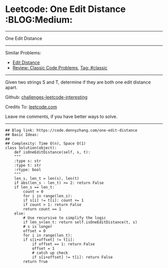 
# Leetcode: One Edit Distance     :BLOG:Medium:

---

One Edit Distance  

---

Similar Problems:  

-   [Edit Distance](https://code.dennyzhang.com/edit-distance)
-   [Review: Classic Code Problems](https://code.dennyzhang.com/review-classic), [Tag: #classic](https://code.dennyzhang.com/tag/classic)

---

Given two strings S and T, determine if they are both one edit distance apart.  

Github: [challenges-leetcode-interesting](https://github.com/DennyZhang/challenges-leetcode-interesting/tree/master/problems/one-edit-distance)  

Credits To: [leetcode.com](https://leetcode.com/problems/one-edit-distance/description/)  

Leave me comments, if you have better ways to solve.  

---

    ## Blog link: https://code.dennyzhang.com/one-edit-distance
    ## Basic Ideas:
    ##
    ## Complexity: Time O(n), Space O(1)
    class Solution(object):
        def isOneEditDistance(self, s, t):
    	"""
    	:type s: str
    	:type t: str
    	:rtype: bool
    	"""
    	len_s, len_t = len(s), len(t)
    	if abs(len_s - len_t) >= 2: return False
    	if len_s == len_t:
    	    count = 0
    	    for i in range(len_s):
    		if s[i] != t[i]: count += 1
    		if count > 1: return False
    	    return count == 1
    	else:
    	    # Use recursive to simplify the logic
    	    if len_s<len_t: return self.isOneEditDistance(t, s)
    	    # s is longer
    	    offset = 0
    	    for i in range(len_t):
    		if s[i+offset] != t[i]:
    		    if offset == 1: return False
    		    offset = 1
    		    # catch up check
    		    if s[i+offset] != t[i]: return False
    	    return True

